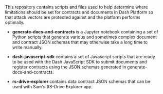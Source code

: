 This repository contains scripts and files used to help determine where limitations should be set for contracts and documents in Dash Platform so that attack vectors are protected against and the platform performs optimally.

 - **generate-docs-and-contracts** is a Jupyter notebook containing a set of Python scripts that generate various and sometimes complex document and contract JSON schemas that may otherwise take a long time to write manually.

 - **dash-javascript-sdk** contains a set of Javascript scripts that are ready to be used with the Dash JavaScript SDK to submit documents and register contracts using the JSON schemas generated in generate-docs-and-contracts.

 - **rs-drive-explorer** contains data contract JSON schemas that can be used with Sam's RS-Drive Explorer app.
